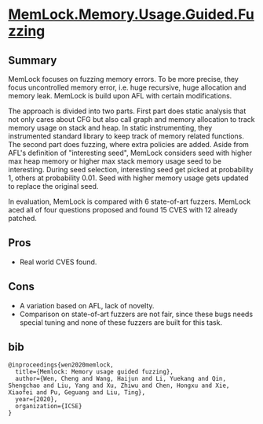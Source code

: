 # [MemLock.Memory.Usage.Guided.Fuzzing](https://wcventure.github.io/pdf/ICSE2020_MemLock.pdf)

## Summary

MemLock focuses on fuzzing memory errors. 
To be more precise, they focus uncontrolled memory error, i.e. huge recursive, huge allocation and memory leak.
MemLock is build upon AFL with certain modifications.

The approach is divided into two parts. 
First part does static analysis that not only cares about CFG but also call graph and memory allocation to track memory usage on stack and heap.
In static instrumenting, they instrumented standard library to keep track of memory related functions.
The second part does fuzzing, where extra policies are added. 
Aside from AFL's definition of "interesting seed", MemLock considers seed with higher max heap memory or higher max stack memory usage seed to be interesting.
During seed selection, interesting seed get picked at probability 1, others at probability 0.01.
Seed with higher memory usage gets updated to replace the original seed.

In evaluation, MemLock is compared with 6 state-of-art fuzzers. 
MemLock aced all of four questions proposed and found 15 CVES with 12 already patched.

## Pros

- Real world CVES found.

## Cons

- A variation based on AFL, lack of novelty.
- Comparison on state-of-art fuzzers are not fair, since these bugs needs special tuning and none of these fuzzers are built for this task.

## bib
```
@inproceedings{wen2020memlock,
  title={Memlock: Memory usage guided fuzzing},
  author={Wen, Cheng and Wang, Haijun and Li, Yuekang and Qin, Shengchao and Liu, Yang and Xu, Zhiwu and Chen, Hongxu and Xie, Xiaofei and Pu, Geguang and Liu, Ting},
  year={2020},
  organization={ICSE}
}
```